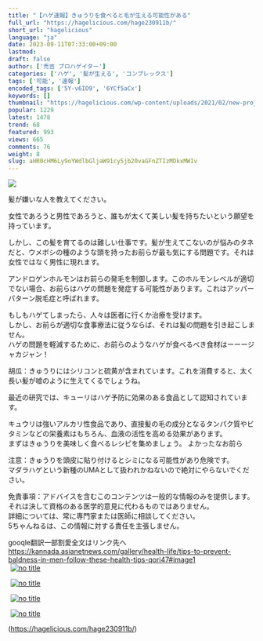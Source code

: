 ```yaml
---
title: "【ハゲ速報】きゅうりを食べると毛が生える可能性がある"
full_url: "https://hagelicious.com/hage230911b/"
short_url: "hagelicious"
language: "ja"
date: 2023-09-11T07:33:00+09:00
lastmod: 
draft: false
author: ['禿吉 プロハゲイター']
categories: ['ハゲ', '髪が生える', 'コンプレックス']
tags: ['可能', '速報']
encoded_tags: ['5Y-v6IO9', '6YCf5aCx']
keywords: []
thumbnail: "https://hagelicious.com/wp-content/uploads/2021/02/new-project-7-jpg-1.jpg"
popular: 1229
latest: 1478
trend: 68
featured: 993
views: 665
comments: 76
weight: 8
slug: aHR0cHM6Ly9oYWdlbGljaW91cy5jb20vaGFnZTIzMDkxMWIv
---
```


![](https://hagelicious.com/wp-content/uploads/2021/02/new-project-7-jpg-1.jpg)

<span><p>髪が嫌いな人を教えてください。</p><p>女性であろうと男性であろうと、誰もが太くて美しい髪を持ちたいという願望を持っています。</p> <p>しかし、この髪を育てるのは難しい仕事です。髪が生えてこないのが悩みのタネだと、ウメボシの種のような頭を持ったお前らが最も気にする問題です。それは女性ではなく男性に現れます。</p> <p>アンドロゲンホルモンはお前らの発毛を制御します。このホルモンレベルが適切でない場合、お前らはハゲの問題を発症する可能性があります。これはアッパーパターン脱毛症と呼ばれます。</p> <p>もしもハゲてしまったら、人々は医者に行くか治療を受けます。<br> しかし、お前らが適切な食事療法に従うならば、それは髪の問題を引き起こしません。<br> ハゲの問題を軽減するために、お前らのようなハゲが食べるべき食材はーーージャカジャン！</p> <p>胡瓜：きゅうりにはシリコンと硫黄が含まれています。これを消費すると、太く長い髪が嘘のように生えてくるでしょうね。</p> <p>最近の研究では、キューリはハゲ予防に効果のある食品として認知されています。</p> <p>キュウリは強いアルカリ性食品であり、直接髪の毛の成分となるタンパク質やビタミンなどの栄養素はもちろん、血液の活性を高める効果があります。<br> まずはきゅうりを美味しく食べるレシピを集めましょう。 よかったなお前ら</p> <p>注意：きゅうりを頭皮に貼り付けるとシミになる可能性があり危険です。<br> マダラハゲという新種のUMAとして扱われかねないので絶対にやらないでください。</p> <p>免責事項：アドバイスを含むこのコンテンツは一般的な情報のみを提供します。<br> それは決して資格のある医学的意見に代わるものではありません。<br> 詳細については、常に専門家または医師に相談してください。<br> 5ちゃんねるは、この情報に対する責任を主張しません。</p> <p>gooqle翻訳一部割愛全文はリンク先へ<br> <a rel='noopener' href='https://kannada.asianetnews.com/gallery/health-life/tips-to-prevent-baldness-in-men-follow-these-health-tips-qori47#image1' target='_blank'>https://kannada.asianetnews.com/gallery/health-life/tips-to-prevent-baldness-in-men-follow-these-health-tips-qori47#image1</a><br> <a href='https://hagelicious.com/wp-content/uploads/2021/02/new-project-7-jpg-1.jpg' target='_blank'><img src='https://hagelicious.com/wp-content/uploads/2021/02/new-project-7-jpg-1-150x150.jpg' alt='no title' class='image pict' border='0' hspace='5'></a></p> <p><a href='https://hagelicious.com/wp-content/uploads/2021/02/image-1.jpg' target='_blank'><img src='https://hagelicious.com/wp-content/uploads/2021/02/image-1-150x150.jpg' alt='no title' class='image pict' border='0' hspace='5'></a></p> <p><a href='https://hagelicious.com/wp-content/uploads/2021/02/baldness-jpg-1.jpg' target='_blank'><img src='https://hagelicious.com/wp-content/uploads/2021/02/baldness-jpg-1-150x150.jpg' alt='no title' class='image pict' border='0' hspace='5'></a></p> <p><a href='https://hagelicious.com/wp-content/uploads/2021/02/an-infographic-of-the-norwood-scale-1.jpg' target='_blank'><img src='https://hagelicious.com/wp-content/uploads/2021/02/an-infographic-of-the-norwood-scale-1-150x150.jpg' alt='no title' class='image pict' border='0' hspace='5'></a><br> </p></span>

(https://hagelicious.com/hage230911b/)
